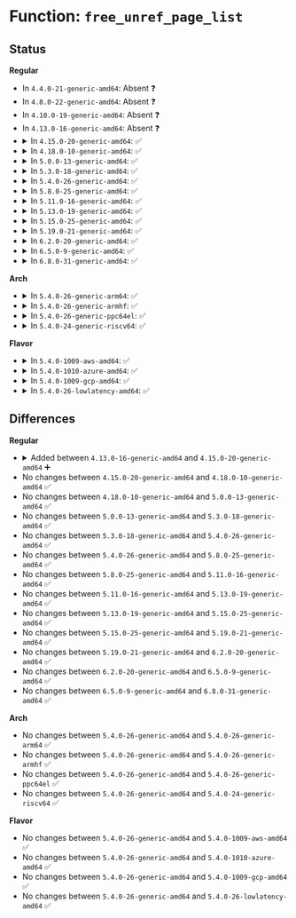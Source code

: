 # Function: <code>free_unref_page_list</code>

## Status
<b>Regular</b>
<ul>
<li>
In <code>4.4.0-21-generic-amd64</code>: Absent ❓
</li>
<li>
In <code>4.8.0-22-generic-amd64</code>: Absent ❓
</li>
<li>
In <code>4.10.0-19-generic-amd64</code>: Absent ❓
</li>
<li>
In <code>4.13.0-16-generic-amd64</code>: Absent ❓
</li>
<li>
<details>
<summary>In <code>4.15.0-20-generic-amd64</code>: ✅</summary>

```c
void free_unref_page_list(struct list_head * list)
```

```json
{
  "name": "free_unref_page_list",
  "collision_type": "Unique Global",
  "inline_type": "No",
  "funcs": [
    {
      "addr": 18446744071580769424,
      "name": "free_unref_page_list",
      "external": true,
      "loc": "mm/page_alloc.c:2688",
      "file": "mm/page_alloc.c",
      "inline": "seen, unknown",
      "caller_inline": [],
      "caller_func": [
        "mm/swap.c:release_pages",
        "mm/vmscan.c:shrink_active_list",
        "mm/vmscan.c:shrink_inactive_list",
        "mm/vmscan.c:shrink_page_list"
      ]
    }
  ],
  "symbols": [
    {
      "addr": 18446744071580769424,
      "name": "free_unref_page_list",
      "section": ".text",
      "bind": "STB_GLOBAL",
      "size": 393
    }
  ]
}
```
</details>
</li>
<li>
<details>
<summary>In <code>4.18.0-10-generic-amd64</code>: ✅</summary>

```c
void free_unref_page_list(struct list_head * list)
```

```json
{
  "name": "free_unref_page_list",
  "collision_type": "Unique Global",
  "inline_type": "No",
  "funcs": [
    {
      "addr": 18446744071580905664,
      "name": "free_unref_page_list",
      "external": true,
      "loc": "mm/page_alloc.c:2792",
      "file": "mm/page_alloc.c",
      "inline": "seen, unknown",
      "caller_inline": [],
      "caller_func": [
        "mm/swap.c:release_pages",
        "mm/vmscan.c:shrink_active_list",
        "mm/vmscan.c:shrink_inactive_list",
        "mm/vmscan.c:shrink_page_list"
      ]
    }
  ],
  "symbols": [
    {
      "addr": 18446744071580905664,
      "name": "free_unref_page_list",
      "section": ".text",
      "bind": "STB_GLOBAL",
      "size": 392
    }
  ]
}
```
</details>
</li>
<li>
<details>
<summary>In <code>5.0.0-13-generic-amd64</code>: ✅</summary>

```c
void free_unref_page_list(struct list_head * list)
```

```json
{
  "name": "free_unref_page_list",
  "collision_type": "Unique Global",
  "inline_type": "No",
  "funcs": [
    {
      "addr": 18446744071580980448,
      "name": "free_unref_page_list",
      "external": true,
      "loc": "mm/page_alloc.c:2891",
      "file": "mm/page_alloc.c",
      "inline": "seen, unknown",
      "caller_inline": [],
      "caller_func": [
        "mm/swap.c:release_pages",
        "mm/vmscan.c:shrink_active_list",
        "mm/vmscan.c:shrink_inactive_list",
        "mm/vmscan.c:shrink_page_list"
      ]
    }
  ],
  "symbols": [
    {
      "addr": 18446744071580980448,
      "name": "free_unref_page_list",
      "section": ".text",
      "bind": "STB_GLOBAL",
      "size": 392
    }
  ]
}
```
</details>
</li>
<li>
<details>
<summary>In <code>5.3.0-18-generic-amd64</code>: ✅</summary>

```c
void free_unref_page_list(struct list_head * list)
```

```json
{
  "name": "free_unref_page_list",
  "collision_type": "Unique Global",
  "inline_type": "No",
  "funcs": [
    {
      "addr": 18446744071581403120,
      "name": "free_unref_page_list",
      "external": true,
      "loc": "mm/page_alloc.c:3067",
      "file": "mm/page_alloc.c",
      "inline": "seen, unknown",
      "caller_inline": [],
      "caller_func": [
        "mm/swap.c:release_pages",
        "mm/vmscan.c:shrink_active_list",
        "mm/vmscan.c:shrink_inactive_list",
        "mm/vmscan.c:shrink_page_list"
      ]
    }
  ],
  "symbols": [
    {
      "addr": 18446744071581403120,
      "name": "free_unref_page_list",
      "section": ".text",
      "bind": "STB_GLOBAL",
      "size": 396
    }
  ]
}
```
</details>
</li>
<li>
<details>
<summary>In <code>5.4.0-26-generic-amd64</code>: ✅</summary>

```c
void free_unref_page_list(struct list_head * list)
```

```json
{
  "name": "free_unref_page_list",
  "collision_type": "Unique Global",
  "inline_type": "No",
  "funcs": [
    {
      "addr": 18446744071581464112,
      "name": "free_unref_page_list",
      "external": true,
      "loc": "mm/page_alloc.c:3058",
      "file": "mm/page_alloc.c",
      "inline": "seen, unknown",
      "caller_inline": [],
      "caller_func": [
        "mm/swap.c:release_pages",
        "mm/vmscan.c:shrink_active_list",
        "mm/vmscan.c:shrink_inactive_list",
        "mm/vmscan.c:shrink_page_list"
      ]
    }
  ],
  "symbols": [
    {
      "addr": 18446744071581464112,
      "name": "free_unref_page_list",
      "section": ".text",
      "bind": "STB_GLOBAL",
      "size": 396
    }
  ]
}
```
</details>
</li>
<li>
<details>
<summary>In <code>5.8.0-25-generic-amd64</code>: ✅</summary>

```c
void free_unref_page_list(struct list_head * list)
```

```json
{
  "name": "free_unref_page_list",
  "collision_type": "Unique Global",
  "inline_type": "No",
  "funcs": [
    {
      "addr": 18446744071581670496,
      "name": "free_unref_page_list",
      "external": true,
      "loc": "mm/page_alloc.c:3150",
      "file": "mm/page_alloc.c",
      "inline": "seen, unknown",
      "caller_inline": [],
      "caller_func": [
        "mm/swap.c:release_pages",
        "mm/vmscan.c:shrink_active_list",
        "mm/vmscan.c:shrink_inactive_list",
        "mm/vmscan.c:shrink_page_list"
      ]
    }
  ],
  "symbols": [
    {
      "addr": 18446744071581670496,
      "name": "free_unref_page_list",
      "section": ".text",
      "bind": "STB_GLOBAL",
      "size": 502
    }
  ]
}
```
</details>
</li>
<li>
<details>
<summary>In <code>5.11.0-16-generic-amd64</code>: ✅</summary>

```c
void free_unref_page_list(struct list_head * list)
```

```json
{
  "name": "free_unref_page_list",
  "collision_type": "Unique Global",
  "inline_type": "No",
  "funcs": [
    {
      "addr": 18446744071581718112,
      "name": "free_unref_page_list",
      "external": true,
      "loc": "mm/page_alloc.c:3250",
      "file": "mm/page_alloc.c",
      "inline": "seen, unknown",
      "caller_inline": [],
      "caller_func": [
        "mm/swap.c:release_pages",
        "mm/vmscan.c:shrink_active_list",
        "mm/vmscan.c:shrink_inactive_list",
        "mm/vmscan.c:shrink_page_list"
      ]
    }
  ],
  "symbols": [
    {
      "addr": 18446744071581718112,
      "name": "free_unref_page_list",
      "section": ".text",
      "bind": "STB_GLOBAL",
      "size": 455
    }
  ]
}
```
</details>
</li>
<li>
<details>
<summary>In <code>5.13.0-19-generic-amd64</code>: ✅</summary>

```c
void free_unref_page_list(struct list_head * list)
```

```json
{
  "name": "free_unref_page_list",
  "collision_type": "Unique Global",
  "inline_type": "No",
  "funcs": [
    {
      "addr": 18446744071581738480,
      "name": "free_unref_page_list",
      "external": true,
      "loc": "mm/page_alloc.c:3299",
      "file": "mm/page_alloc.c",
      "inline": "seen, unknown",
      "caller_inline": [],
      "caller_func": [
        "mm/swap.c:release_pages",
        "mm/vmscan.c:shrink_active_list",
        "mm/vmscan.c:shrink_inactive_list",
        "mm/vmscan.c:shrink_page_list"
      ]
    }
  ],
  "symbols": [
    {
      "addr": 18446744071581738480,
      "name": "free_unref_page_list",
      "section": ".text",
      "bind": "STB_GLOBAL",
      "size": 482
    }
  ]
}
```
</details>
</li>
<li>
<details>
<summary>In <code>5.15.0-25-generic-amd64</code>: ✅</summary>

```c
void free_unref_page_list(struct list_head * list)
```

```json
{
  "name": "free_unref_page_list",
  "collision_type": "Unique Global",
  "inline_type": "No",
  "funcs": [
    {
      "addr": 18446744071582015424,
      "name": "free_unref_page_list",
      "external": true,
      "loc": "mm/page_alloc.c:3423",
      "file": "mm/page_alloc.c",
      "inline": "seen, unknown",
      "caller_inline": [],
      "caller_func": [
        "mm/swap.c:release_pages",
        "mm/vmscan.c:shrink_active_list",
        "mm/vmscan.c:shrink_inactive_list",
        "mm/vmscan.c:shrink_page_list"
      ]
    }
  ],
  "symbols": [
    {
      "addr": 18446744071582015424,
      "name": "free_unref_page_list",
      "section": ".text",
      "bind": "STB_GLOBAL",
      "size": 745
    }
  ]
}
```
</details>
</li>
<li>
<details>
<summary>In <code>5.19.0-21-generic-amd64</code>: ✅</summary>

```c
void free_unref_page_list(struct list_head * list)
```

```json
{
  "name": "free_unref_page_list",
  "collision_type": "Unique Global",
  "inline_type": "No",
  "funcs": [
    {
      "addr": 18446744071582441664,
      "name": "free_unref_page_list",
      "external": true,
      "loc": "mm/page_alloc.c:3461",
      "file": "mm/page_alloc.c",
      "inline": "seen, unknown",
      "caller_inline": [],
      "caller_func": [
        "mm/swap.c:release_pages",
        "mm/swap.c:put_pages_list",
        "mm/vmscan.c:shrink_active_list",
        "mm/vmscan.c:shrink_inactive_list",
        "mm/vmscan.c:shrink_page_list"
      ]
    }
  ],
  "symbols": [
    {
      "addr": 18446744071582441664,
      "name": "free_unref_page_list",
      "section": ".text",
      "bind": "STB_GLOBAL",
      "size": 693
    }
  ]
}
```
</details>
</li>
<li>
<details>
<summary>In <code>6.2.0-20-generic-amd64</code>: ✅</summary>

```c
void free_unref_page_list(struct list_head * list)
```

```json
{
  "name": "free_unref_page_list",
  "collision_type": "Unique Global",
  "inline_type": "No",
  "funcs": [
    {
      "addr": 18446744071582950416,
      "name": "free_unref_page_list",
      "external": true,
      "loc": "mm/page_alloc.c:3498",
      "file": "mm/page_alloc.c",
      "inline": "seen, unknown",
      "caller_inline": [],
      "caller_func": [
        "mm/swap.c:release_pages",
        "mm/swap.c:put_pages_list",
        "mm/vmscan.c:evict_folios",
        "mm/vmscan.c:shrink_active_list",
        "mm/vmscan.c:shrink_inactive_list",
        "mm/vmscan.c:shrink_folio_list"
      ]
    }
  ],
  "symbols": [
    {
      "addr": 18446744071582950416,
      "name": "free_unref_page_list",
      "section": ".text",
      "bind": "STB_GLOBAL",
      "size": 1104
    }
  ]
}
```
</details>
</li>
<li>
<details>
<summary>In <code>6.5.0-9-generic-amd64</code>: ✅</summary>

```c
void free_unref_page_list(struct list_head * list)
```

```json
{
  "name": "free_unref_page_list",
  "collision_type": "Unique Global",
  "inline_type": "No",
  "funcs": [
    {
      "addr": 18446744071583167440,
      "name": "free_unref_page_list",
      "external": true,
      "loc": "mm/page_alloc.c:2477",
      "file": "mm/page_alloc.c",
      "inline": "seen, unknown",
      "caller_inline": [],
      "caller_func": [
        "mm/swap.c:release_pages",
        "mm/swap.c:put_pages_list",
        "mm/vmscan.c:evict_folios",
        "mm/vmscan.c:shrink_active_list",
        "mm/vmscan.c:shrink_inactive_list",
        "mm/vmscan.c:shrink_folio_list"
      ]
    }
  ],
  "symbols": [
    {
      "addr": 18446744071583167440,
      "name": "free_unref_page_list",
      "section": ".text",
      "bind": "STB_GLOBAL",
      "size": 976
    }
  ]
}
```
</details>
</li>
<li>
<details>
<summary>In <code>6.8.0-31-generic-amd64</code>: ✅</summary>

```c
void free_unref_page_list(struct list_head * list)
```

```json
{
  "name": "free_unref_page_list",
  "collision_type": "Unique Global",
  "inline_type": "No",
  "funcs": [
    {
      "addr": 18446744071583350928,
      "name": "free_unref_page_list",
      "external": true,
      "loc": "mm/page_alloc.c:2520",
      "file": "mm/page_alloc.c",
      "inline": "seen, unknown",
      "caller_inline": [],
      "caller_func": [
        "mm/swap.c:release_pages",
        "mm/swap.c:put_pages_list",
        "mm/vmscan.c:evict_folios",
        "mm/vmscan.c:shrink_active_list",
        "mm/vmscan.c:shrink_inactive_list",
        "mm/vmscan.c:shrink_folio_list"
      ]
    }
  ],
  "symbols": [
    {
      "addr": 18446744071583350928,
      "name": "free_unref_page_list",
      "section": ".text",
      "bind": "STB_GLOBAL",
      "size": 1054
    }
  ]
}
```
</details>
</li>
</ul>
<b>Arch</b>
<ul>
<li>
<details>
<summary>In <code>5.4.0-26-generic-arm64</code>: ✅</summary>

```c
void free_unref_page_list(struct list_head * list)
```

```json
{
  "name": "free_unref_page_list",
  "collision_type": "Unique Global",
  "inline_type": "No",
  "funcs": [
    {
      "addr": 18446603336492872392,
      "name": "free_unref_page_list",
      "external": true,
      "loc": "mm/page_alloc.c:3058",
      "file": "mm/page_alloc.c",
      "inline": "seen, unknown",
      "caller_inline": [],
      "caller_func": [
        "mm/swap.c:release_pages",
        "mm/vmscan.c:shrink_active_list",
        "mm/vmscan.c:shrink_inactive_list",
        "mm/vmscan.c:shrink_page_list"
      ]
    }
  ],
  "symbols": [
    {
      "addr": 18446603336492872392,
      "name": "free_unref_page_list",
      "section": ".text",
      "bind": "STB_GLOBAL",
      "size": 520
    }
  ]
}
```
</details>
</li>
<li>
<details>
<summary>In <code>5.4.0-26-generic-armhf</code>: ✅</summary>

```c
void free_unref_page_list(struct list_head * list)
```

```json
{
  "name": "free_unref_page_list",
  "collision_type": "Unique Global",
  "inline_type": "No",
  "funcs": [
    {
      "addr": 3226671544,
      "name": "free_unref_page_list",
      "external": true,
      "loc": "mm/page_alloc.c:3058",
      "file": "mm/page_alloc.c",
      "inline": "seen, unknown",
      "caller_inline": [],
      "caller_func": [
        "mm/swap.c:release_pages",
        "mm/vmscan.c:shrink_active_list",
        "mm/vmscan.c:shrink_inactive_list",
        "mm/vmscan.c:shrink_page_list"
      ]
    }
  ],
  "symbols": [
    {
      "addr": 3226671544,
      "name": "free_unref_page_list",
      "section": ".text",
      "bind": "STB_GLOBAL",
      "size": 492
    }
  ]
}
```
</details>
</li>
<li>
<details>
<summary>In <code>5.4.0-26-generic-ppc64el</code>: ✅</summary>

```c
void free_unref_page_list(struct list_head * list)
```

```json
{
  "name": "free_unref_page_list",
  "collision_type": "Unique Global",
  "inline_type": "No",
  "funcs": [
    {
      "addr": 13835058055286265456,
      "name": "free_unref_page_list",
      "external": true,
      "loc": "mm/page_alloc.c:3058",
      "file": "mm/page_alloc.c",
      "inline": "seen, unknown",
      "caller_inline": [],
      "caller_func": [
        "mm/swap.c:release_pages",
        "mm/vmscan.c:shrink_active_list",
        "mm/vmscan.c:shrink_inactive_list",
        "mm/vmscan.c:shrink_page_list"
      ]
    }
  ],
  "symbols": [
    {
      "addr": 13835058055286265456,
      "name": "free_unref_page_list",
      "section": ".text",
      "bind": "STB_GLOBAL",
      "size": 616
    }
  ]
}
```
</details>
</li>
<li>
<details>
<summary>In <code>5.4.0-24-generic-riscv64</code>: ✅</summary>

```c
void free_unref_page_list(struct list_head * list)
```

```json
{
  "name": "free_unref_page_list",
  "collision_type": "Unique Global",
  "inline_type": "No",
  "funcs": [
    {
      "addr": 18446743936272815376,
      "name": "free_unref_page_list",
      "external": true,
      "loc": "mm/page_alloc.c:3058",
      "file": "mm/page_alloc.c",
      "inline": "seen, unknown",
      "caller_inline": [],
      "caller_func": [
        "mm/swap.c:release_pages",
        "mm/vmscan.c:shrink_active_list",
        "mm/vmscan.c:shrink_inactive_list",
        "mm/vmscan.c:shrink_page_list"
      ]
    }
  ],
  "symbols": [
    {
      "addr": 18446743936272815376,
      "name": "free_unref_page_list",
      "section": ".text",
      "bind": "STB_GLOBAL",
      "size": 386
    }
  ]
}
```
</details>
</li>
</ul>
<b>Flavor</b>
<ul>
<li>
<details>
<summary>In <code>5.4.0-1009-aws-amd64</code>: ✅</summary>

```c
void free_unref_page_list(struct list_head * list)
```

```json
{
  "name": "free_unref_page_list",
  "collision_type": "Unique Global",
  "inline_type": "No",
  "funcs": [
    {
      "addr": 18446744071581432960,
      "name": "free_unref_page_list",
      "external": true,
      "loc": "mm/page_alloc.c:3058",
      "file": "mm/page_alloc.c",
      "inline": "seen, unknown",
      "caller_inline": [],
      "caller_func": [
        "mm/swap.c:release_pages",
        "mm/vmscan.c:shrink_active_list",
        "mm/vmscan.c:shrink_inactive_list",
        "mm/vmscan.c:shrink_page_list"
      ]
    }
  ],
  "symbols": [
    {
      "addr": 18446744071581432960,
      "name": "free_unref_page_list",
      "section": ".text",
      "bind": "STB_GLOBAL",
      "size": 396
    }
  ]
}
```
</details>
</li>
<li>
<details>
<summary>In <code>5.4.0-1010-azure-amd64</code>: ✅</summary>

```c
void free_unref_page_list(struct list_head * list)
```

```json
{
  "name": "free_unref_page_list",
  "collision_type": "Unique Global",
  "inline_type": "No",
  "funcs": [
    {
      "addr": 18446744071581375376,
      "name": "free_unref_page_list",
      "external": true,
      "loc": "mm/page_alloc.c:3058",
      "file": "mm/page_alloc.c",
      "inline": "seen, unknown",
      "caller_inline": [],
      "caller_func": [
        "mm/swap.c:release_pages",
        "mm/vmscan.c:shrink_active_list",
        "mm/vmscan.c:shrink_inactive_list",
        "mm/vmscan.c:shrink_page_list"
      ]
    }
  ],
  "symbols": [
    {
      "addr": 18446744071581375376,
      "name": "free_unref_page_list",
      "section": ".text",
      "bind": "STB_GLOBAL",
      "size": 356
    }
  ]
}
```
</details>
</li>
<li>
<details>
<summary>In <code>5.4.0-1009-gcp-amd64</code>: ✅</summary>

```c
void free_unref_page_list(struct list_head * list)
```

```json
{
  "name": "free_unref_page_list",
  "collision_type": "Unique Global",
  "inline_type": "No",
  "funcs": [
    {
      "addr": 18446744071581424160,
      "name": "free_unref_page_list",
      "external": true,
      "loc": "mm/page_alloc.c:3058",
      "file": "mm/page_alloc.c",
      "inline": "seen, unknown",
      "caller_inline": [],
      "caller_func": [
        "mm/swap.c:release_pages",
        "mm/vmscan.c:shrink_active_list",
        "mm/vmscan.c:shrink_inactive_list",
        "mm/vmscan.c:shrink_page_list"
      ]
    }
  ],
  "symbols": [
    {
      "addr": 18446744071581424160,
      "name": "free_unref_page_list",
      "section": ".text",
      "bind": "STB_GLOBAL",
      "size": 396
    }
  ]
}
```
</details>
</li>
<li>
<details>
<summary>In <code>5.4.0-26-lowlatency-amd64</code>: ✅</summary>

```c
void free_unref_page_list(struct list_head * list)
```

```json
{
  "name": "free_unref_page_list",
  "collision_type": "Unique Global",
  "inline_type": "No",
  "funcs": [
    {
      "addr": 18446744071581488608,
      "name": "free_unref_page_list",
      "external": true,
      "loc": "mm/page_alloc.c:3058",
      "file": "mm/page_alloc.c",
      "inline": "seen, unknown",
      "caller_inline": [],
      "caller_func": [
        "mm/swap.c:release_pages",
        "mm/vmscan.c:shrink_active_list",
        "mm/vmscan.c:shrink_inactive_list",
        "mm/vmscan.c:shrink_page_list"
      ]
    }
  ],
  "symbols": [
    {
      "addr": 18446744071581488608,
      "name": "free_unref_page_list",
      "section": ".text",
      "bind": "STB_GLOBAL",
      "size": 424
    }
  ]
}
```
</details>
</li>
</ul>

## Differences
<b>Regular</b>
<ul>
<li>
<details>
<summary>Added between <code>4.13.0-16-generic-amd64</code> and <code>4.15.0-20-generic-amd64</code> ➕</summary>

```c
void free_unref_page_list(struct list_head * list)
```
</details>
</li>
<li>
No changes between <code>4.15.0-20-generic-amd64</code> and <code>4.18.0-10-generic-amd64</code> ✅
</li>
<li>
No changes between <code>4.18.0-10-generic-amd64</code> and <code>5.0.0-13-generic-amd64</code> ✅
</li>
<li>
No changes between <code>5.0.0-13-generic-amd64</code> and <code>5.3.0-18-generic-amd64</code> ✅
</li>
<li>
No changes between <code>5.3.0-18-generic-amd64</code> and <code>5.4.0-26-generic-amd64</code> ✅
</li>
<li>
No changes between <code>5.4.0-26-generic-amd64</code> and <code>5.8.0-25-generic-amd64</code> ✅
</li>
<li>
No changes between <code>5.8.0-25-generic-amd64</code> and <code>5.11.0-16-generic-amd64</code> ✅
</li>
<li>
No changes between <code>5.11.0-16-generic-amd64</code> and <code>5.13.0-19-generic-amd64</code> ✅
</li>
<li>
No changes between <code>5.13.0-19-generic-amd64</code> and <code>5.15.0-25-generic-amd64</code> ✅
</li>
<li>
No changes between <code>5.15.0-25-generic-amd64</code> and <code>5.19.0-21-generic-amd64</code> ✅
</li>
<li>
No changes between <code>5.19.0-21-generic-amd64</code> and <code>6.2.0-20-generic-amd64</code> ✅
</li>
<li>
No changes between <code>6.2.0-20-generic-amd64</code> and <code>6.5.0-9-generic-amd64</code> ✅
</li>
<li>
No changes between <code>6.5.0-9-generic-amd64</code> and <code>6.8.0-31-generic-amd64</code> ✅
</li>
</ul>
<b>Arch</b>
<ul>
<li>
No changes between <code>5.4.0-26-generic-amd64</code> and <code>5.4.0-26-generic-arm64</code> ✅
</li>
<li>
No changes between <code>5.4.0-26-generic-amd64</code> and <code>5.4.0-26-generic-armhf</code> ✅
</li>
<li>
No changes between <code>5.4.0-26-generic-amd64</code> and <code>5.4.0-26-generic-ppc64el</code> ✅
</li>
<li>
No changes between <code>5.4.0-26-generic-amd64</code> and <code>5.4.0-24-generic-riscv64</code> ✅
</li>
</ul>
<b>Flavor</b>
<ul>
<li>
No changes between <code>5.4.0-26-generic-amd64</code> and <code>5.4.0-1009-aws-amd64</code> ✅
</li>
<li>
No changes between <code>5.4.0-26-generic-amd64</code> and <code>5.4.0-1010-azure-amd64</code> ✅
</li>
<li>
No changes between <code>5.4.0-26-generic-amd64</code> and <code>5.4.0-1009-gcp-amd64</code> ✅
</li>
<li>
No changes between <code>5.4.0-26-generic-amd64</code> and <code>5.4.0-26-lowlatency-amd64</code> ✅
</li>
</ul>
